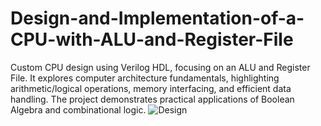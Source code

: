 # Design-and-Implementation-of-a-CPU-with-ALU-and-Register-File
Custom CPU design using Verilog HDL, focusing on an ALU and Register File. It explores computer architecture fundamentals, highlighting arithmetic/logical operations, memory interfacing, and efficient data handling. The project demonstrates practical applications of Boolean Algebra and combinational logic.
![Design](https://github.com/Mohammad-AlJourishi/Design-and-Implementation-of-a-CPU-with-ALU-and-Register-File/assets/125097449/4821c4e5-2124-4e43-91e7-f95ecece07ce)
